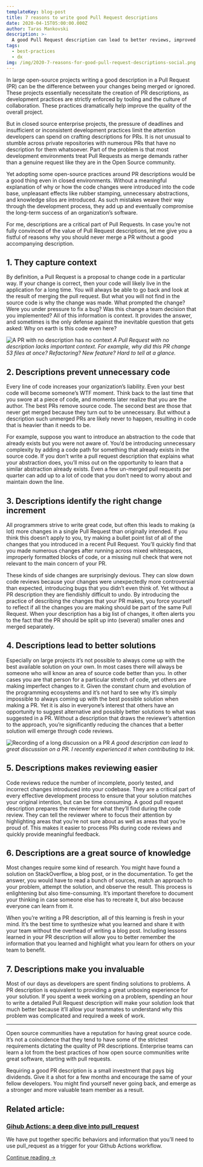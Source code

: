 ```yaml
---
templateKey: blog-post
title: 7 reasons to write good Pull Request descriptions
date: 2020-04-15T05:00:00.000Z
author: Taras Mankovski
description: >-
  A good Pull Request description can lead to better reviews, improved solutions, better documentation, and more. In this article, Taras surveys seven big wins of PR descriptions.
tags:
  - best-practices
  - dx
img: /img/2020-7-reasons-for-good-pull-request-descriptions-social.png
---
```


In large open-source projects writing a good description in a Pull Request (PR) can be the difference between your changes being merged or ignored. These projects essentially necessitate the creation of PR descriptions, as development practices are strictly enforced by tooling and the culture of collaboration. These practices dramatically help improve the quality of the overall project.

But in closed source enterprise projects, the pressure of deadlines and insufficient or inconsistent development practices limit the attention developers can spend on crafting descriptions for PRs. It is not unusual to stumble across private repositories with numerous PRs that have no description for them whatsoever. Part of the problem is that most development environments treat Pull Requests as merge demands rather than a genuine request like they are in the Open Source community.

Yet adopting some open-source practices around PR descriptions would be a good thing even in closed environments. Without a meaningful explanation of why or how the code changes were introduced into the code base, unpleasant effects like rubber stamping, unnecessary abstractions, and knowledge silos are introduced. As such mistakes weave their way through the development process, they add up and eventually compromise the long-term success of an organization’s software.

For me, descriptions are a critical part of Pull Requests. In case you’re not fully convinced of the value of Pull Request descriptions, let me give you a fistful of reasons why you should never merge a PR without a good accompanying description.

## 1. They capture context

By definition, a Pull Request is a proposal to change code in a particular way. If your change is correct, then your code will likely live in the application for a long time. You will always be able to go back and look at the result of merging the pull request. But what you will not find in the source code is why the change was made. What prompted the change? Were you under pressure to fix a bug? Was this change a team decision that you implemented? All of this information is context. It provides the answer, and sometimes is the only defense against the inevitable question that gets asked: Why on earth is this code even here?

![A PR with no description has no context](/img/2020-7-reasons-for-good-pull-request-descriptions-empty-pr.png)
_A Pull Request with no description lacks important context. For example, why did this PR change 53 files at once? Refactoring? New feature? Hard to tell at a glance._

## 2. Descriptions prevent unnecessary code

Every line of code increases your organization’s liability. Even your best code will become someone’s WTF moment. Think back to the last time that you swore at a piece of code, and moments later realize that you are the author. The best PRs remove source code. The second best are those that never get merged because they turn out to be unnecessary. But without a description such unmerged PRs are likely never to happen, resulting in code that is heavier than it needs to be.

For example, suppose you want to introduce an abstraction to the code that already exists but you were not aware of. You’d be introducing unnecessary complexity by adding a code path for something that already exists in the source code. If you don’t write a pull request description that explains what your abstraction does, you’ll miss out on the opportunity to learn that a similar abstraction already exists. Even a few un-merged pull requests per quarter can add up to a lot of code that you don’t need to worry about and maintain down the line.

## 3. Descriptions identify the right change increment

All programmers strive to write great code, but often this leads to making (a lot) more changes in a single Pull Request than originally intended. If you think this doesn’t apply to you, try making a bullet point list of all of the changes that you introduced in a recent Pull Request. You’ll quickly find that you made numerous changes after running across mixed whitespaces, improperly formatted blocks of code, or a missing null check that were not relevant to the main concern of your PR.

These kinds of side changes are surprisingly devious. They can slow down code reviews because your changes were unexpectedly more controversial than expected, introducing bugs that you didn’t even think of. Yet without a PR description they are fiendishly difficult to undo. By introducing the practice of describing the changes that your PR makes, you force yourself to reflect if all the changes you are making should be part of the same Pull Request. When your description has a big list of changes, it often alerts you to the fact that the PR should be split up into (several) smaller ones and merged separately.

## 4. Descriptions lead to better solutions

Especially on large projects it’s not possible to always come up with the best available solution on your own. In most cases there will always be someone who will know an area of source code better than you. In other cases you are that person for a particular stretch of code, yet others are making imperfect changes to it. Given the constant churn and evolution of the programming ecosystems and it’s not hard to see why it’s simply impossible to always coming up with the best possible solution when making a PR. Yet it is also in everyone’s interest that others have an opportunity to suggest alternative and possibly better solutions to what was suggested in a PR. Without a description that draws the reviewer’s attention to the approach, you’re significantly reducing the chances that a better solution will emerge through code reviews.

![Recording of a long discussion on a PR](/img/2020-7-reasons-for-good-pull-request-descriptions-long-responses.png)
_A good description can lead to great discussion on a PR. I recently experienced it when contributing to Ink._

## 5. Descriptions makes reviewing easier

Code reviews reduce the number of incomplete, poorly tested, and incorrect changes introduced into your codebase. They are a critical part of every effective development process to ensure that your solution matches your original intention, but can be time consuming. A good pull request description prepares the reviewer for what they’ll find during the code review. They can tell the reviewer where to focus their attention by highlighting areas that you’re not sure about as well as areas that you’re proud of. This makes it easier to process PRs during code reviews and quickly provide meaningful feedback.

## 6. Descriptions are a great source of knowledge

Most changes require some kind of research. You might have found a solution on StackOverflow, a blog post, or in the documentation. To get the answer, you would have to read a bunch of sources, match an approach to your problem, attempt the solution, and observe the result. This process is enlightening but also time-consuming. It’s important therefore to document your thinking in case someone else has to recreate it, but also because everyone can learn from it.

When you’re writing a PR description, all of this learning is fresh in your mind. It’s the best time to synthesize what you learned and share it with your team without the overhead of writing a blog post. Including lessons learned in your PR description will allow you to better remember the information that you learned and highlight what you learn for others on your team to benefit.

## 7. Descriptions make you invaluable

Most of our days as developers are spent finding solutions to problems. A PR description is equivalent to providing a great unboxing experience for your solution. If you spent a week working on a problem, spending an hour to write a detailed Pull Request description will make your solution look that much better because it’ll allow your teammates to understand why this problem was complicated and required a week of work.

---

Open source communities have a reputation for having great source code. It’s not a coincidence that they tend to have some of the strictest requirements dictating the quality of PR descriptions. Enterprise teams can learn a lot from the best practices of how open source communities write great software, starting with pull requests.

Requiring a good PR description is a small investment that pays big dividends. Give it a shot for a few months and encourage the same of your fellow developers. You might find yourself never going back, and emerge as a stronger and more valuable team member as a result.

<aside class="posts-list-list">
  <h2>Related article:</h2>
  <div class="posts-list-entry">
    <h3 class="posts-list-title">
      <a href="/blog/2020-05-25-github-actions-pull_request/">
        Gihub Actions: a deep dive into pull_request
      </a>
    </h3>
    <p>
      We have put together specific behaviors and information that you’ll need to use pull_request as a trigger for your Github Actions workflow.
    </p>
    <a href="/blog/2020-05-25-github-actions-pull_request/" class="post-link">
      Continue reading
      <span class="post-link--arrow">→</span>
    </a>
  </div>
</aside>
